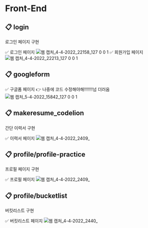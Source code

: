 # Front-End


## 📋 login

로그인 페이지 구현

✅ 로그인 페이지
 ![웹 캡처_4-4-2022_22158_127 0 0 1](https://user-images.githubusercontent.com/73926393/161440401-65842b54-fdf5-4690-8531-f643fbaf7849.jpeg)
✅ 회원가입 페이지
![웹 캡처_4-4-2022_22213_127 0 0 1](https://user-images.githubusercontent.com/73926393/161440341-fa9cda90-c1cb-4a81-b8d8-999cf6231085.jpeg)

## 📋 googleform

✅ 구글폼 페이지 👉 나중에 코드 수정해야해!!!!!!!넘 더러움
![웹 캡처_5-4-2022_15842_127 0 0 1](https://user-images.githubusercontent.com/73926393/161594351-74d09ab8-2e61-4e90-9b3b-b15a71c7ebe4.jpeg)


## 📋 makeresume_codelion

간단 이력서 구현

✅ 이력서 페이지
![웹 캡처_4-4-2022_2409_](https://user-images.githubusercontent.com/73926393/161440827-bcc07df7-c0fc-439a-baca-d5f90fa45252.jpeg)


## 📋 profile/profile-practice

프로필 페이지 구현

✅ 프로필 페이지 
![웹 캡처_4-4-2022_2409_](https://user-images.githubusercontent.com/73926393/161441005-da348a5f-f01d-4a8c-ad7d-73cd8aab6029.jpeg)


## 📋 profile/bucketlist

버킷리스트 구현

✅ 버킷리스트 페이지
![웹 캡처_4-4-2022_2440_](https://user-images.githubusercontent.com/73926393/161441006-9d3ba175-63c4-4d5f-8c5f-90e786cfd6b3.jpeg)
